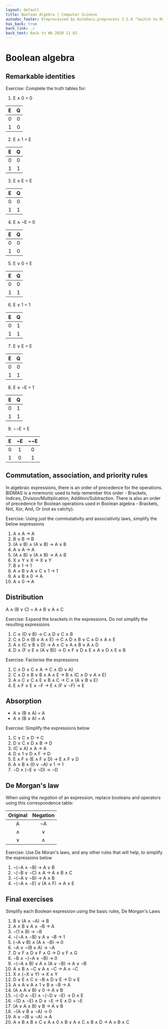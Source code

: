 ```yaml
---
layout: default
title: Boolean Algebra | Computer Science
autodoc_footer: Preprocessed by AutoDocs.preprocess 2.5.0 "Switch to Material Icons" ⓒ Starwort, 2020
has_back: true
back_link: ./
back_text: Back to Wb 2020 11 02
---
```


# Boolean algebra

## Remarkable identities

Exercise: Complete the truth tables for:

01. E ∧ 0 = 0

| E | Q |
|:-:|:-:|
| 0 | 0 |
| 1 | 0 |

02. E ∧ 1 = E

| E | Q |
|:-:|:-:|
| 0 | 0 |
| 1 | 1 |

03. E ∧ E = E

| E | Q |
|:-:|:-:|
| 0 | 0 |
| 1 | 1 |

04. E ∧ ¬E = 0

| E | Q |
|:-:|:-:|
| 0 | 0 |
| 1 | 0 |

05. E ∨ 0 = E

| E | Q |
|:-:|:-:|
| 0 | 0 |
| 1 | 1 |

06. E ∨ 1 = 1

| E | Q |
|:-:|:-:|
| 0 | 1 |
| 1 | 1 |

07. E ∨ E = E

| E | Q |
|:-:|:-:|
| 0 | 0 |
| 1 | 1 |

08. E ∨ ¬E = 1

| E | Q |
|:-:|:-:|
| 0 | 1 |
| 1 | 1 |

09. ¬¬E = E

| E | ¬E | ¬¬E |
|:-:|:--:|:---:|
| 0 | 1  |  0  |
| 1 | 0  |  1  |

## Commutation, association, and priority rules

In algebraic expressions, there is an order of precedence for the operations. BIDMAS is a mnemonic used to help remember this order - Brackets, Indices, Division/Multiplication, Addition/Subtraction. There is also an order of precedence for Boolean operations used in Boolean algebra - Brackets, Not, Xor, And, Or (not as catchy).

Exercise: Using just the commutativity and associativity laws, simplify the below expressions

01. A ∧ A → A
02. B ∨ B → B
03. (A ∨ B) ∧ (A ∨ B) → A ∨ B
04. A ∨ A -> A
05. (A ∧ B) ∨ (A ∧ B) → A ∧ B
06. X ∨ Y ∨ X → X ∨ Y
07. B ∨ 1 → 1
08. A ∨ B ∨ A ∨ C ∨ 1 → 1
09. A ∨ B ∧ 0 → A
10. A ∨ 0 → A

## Distribution

A ∧ (B ∨ C) = A ∧ B ∨ A ∧ C

Exercise: Expand the brackets in the expressions. Do not simplify the resulting expressions

01. C ∧ (D ∨ B) → C ∧ D ∨ C ∧ B
02. C ∧ D ∧ (B ∨ A ∧ E) → C ∧ D ∧ B ∨ C ∧ D ∧ A ∧ E
03. A ∧ (C ∨ B ∨ D) -> A ∧ C ∨ A ∧ B ∨ A ∧ D
04. D ∧ (F ∨ E ∧ (A ∨ B)) → D ∧ F ∨ D ∧ E ∧ A ∨ D ∧ E ∧ B

Exercise: Factorise the expressions

01. C ∧ D ∨ C ∧ A → C ∧ (D ∨ A)
02. C ∧ D ∧ B ∨ B ∧ A ∧ E → B ∧ (C ∧ D ∨ A ∧ E)
03. A ∧ C ∨ C ∧ E ∨ B ∧ C → C ∧ (A ∨ B ∨ E)
04. E ∧ F ∨ E ∧ ¬F → E ∧ (F ∨ ¬F) → E

## Absorption

- A ∨ (B ∧ A) = A  
- A ∧ (B ∨ A) = A

Exercise: Simplify the expressions below

01. C ∨ C ∧ D → C
02. D ∨ C ∧ D ∧ B → D
03. (C ∨ A) ∧ A → A
04. D ∧ 1 ∨ D ∧ F → D
05. E ∧ F ∨ (E ∧ F ∨ D) → E ∧ F ∨ D
06. A ∧ B ∧ (0 ∨ ¬A) ∨ 1 → 1
07. ¬D ∧ (¬E ∨ ¬D) → ¬D

## De Morgan's law

When using the *negation* of an expression, replace booleans and operators using this correspondence table:

| Original | Negation |
|:--------:|:--------:|
|    A     |    ¬A    |
|    ∧     |    ∨     |
|    ∨     |    ∧     |

Exercise: Use De Moran's laws, and any other rules that will help, to simplify the expressions below

01. ¬(¬A ∧ ¬B) → A ∨ B
02. ¬(¬B ∨ ¬C) ∧ A → A ∧ B ∧ C
03. ¬(¬A ∨ ¬B) → A ∧ B
04. ¬(¬A ∧ ¬E) ∨ (A ∧ F) → A ∨ E

## Final exercises

Simplify each Boolean expression using the basic rules, De Morgan's Laws

01. B ∨ (A ∧ ¬A) → B
02. A ∧ B ∨ A ∧ ¬B → A
03. ¬(1 ∧ B) → ¬B
04. ¬(¬A ∧ ¬B) ∨ A ∨ ¬B → 1
05. (¬A ∨ B) ∧ (A ∧ ¬B) → 0
06. ¬A ∨ ¬(B ∨ A) → ¬A
07. D ∨ F ∧ D ∨ F ∧ G → D ∨ F ∧ G
08. ¬B ∧ ¬(¬A ∨ ¬B) → 0
09. ¬(¬A ∧ B) ∨ A ∧ (A ∨ ¬B) → A ∨ ¬B
10. A ∧ B ∧ ¬C ∨ A ∧ ¬C → A ∧ ¬C
11. X ∧ (¬X ∨ Y) → X ∧ Y
12. D ∨ E ∧ C ∨ ¬B ∧ D ∨ E → D ∨ E
13. A ∧ A ∨ A ∧ 1 ∨ B ∧ ¬B → A
14. (A ∧ A ∨ B) ∨ 0 → A ∨ B
15. ¬(¬D ∧ ¬E) ∧ ¬(¬D ∨ ¬E) → D ∧ E
16. ¬(D ∧ ¬E) ∧ D ∨ ¬E → E ∧ D ∨ ¬E
17. (A ∨ A ∧ B) ∨ B → A ∨ B
18. ¬(A ∨ B ∨ ¬A) → 0
19. A ∨ ¬(B ∨ ¬A) → A
20. A ∧ B ∧ B ∧ C ∨ A ∧ 0 ∧ B ∨ A ∧ C ∧ B ∧ D → A ∧ B ∧ C

